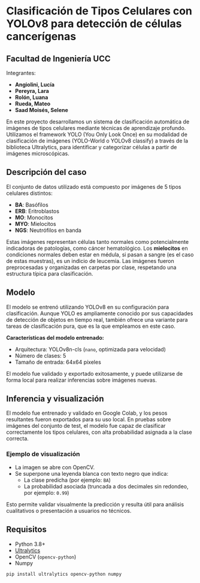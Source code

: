 # Clasificación de Tipos Celulares con YOLOv8 para detección de células cancerígenas
## Facultad de Ingeniería UCC
Integrantes:
- **Angiolini, Lucía**
- **Pereyra, Lara**
- **Rolón, Luana**
- **Rueda, Mateo**
- **Saad Moisés, Selene**

En este proyecto desarrollamos un sistema de clasificación automática de imágenes de tipos celulares mediante técnicas de aprendizaje profundo. Utilizamos el framework YOLO (You Only Look Once) en su modalidad de clasificación de imágenes (YOLO-World o YOLOv8 classify) a través de la biblioteca Ultralytics, para identificar y categorizar células a partir de imágenes microscópicas.

## Descripción del caso

El conjunto de datos utilizado está compuesto por imágenes de 5 tipos celulares distintos:

- **BA**: Basófilos
- **ERB**: Eritroblastos
- **MO**: Monocitos
- **MYO**: Mielocitos
- **NGS**: Neutrófilos en banda

Estas imágenes representan células tanto normales como potencialmente indicadoras de patologías, como cáncer hematológico.
Los **mielocitos** en condiciones normales deben estar en médula, si pasan a sangre (es el caso de estas muestras), es un indicio de leucemia.
Las imágenes fueron preprocesadas y organizadas en carpetas por clase, respetando una estructura típica para clasificación.

## Modelo

El modelo se entrenó utilizando YOLOv8 en su configuración para clasificación. Aunque YOLO es ampliamente conocido por sus capacidades de detección de objetos en tiempo real, también ofrece una variante para tareas de clasificación pura, que es la que empleamos en este caso.

**Características del modelo entrenado:**

- Arquitectura: YOLOv8n-cls (`nano`, optimizada para velocidad)
- Número de clases: 5
- Tamaño de entrada: 64x64 píxeles

El modelo fue validado y exportado exitosamente, y puede utilizarse de forma local para realizar inferencias sobre imágenes nuevas.

## Inferencia y visualización

El modelo fue entrenado y validado en Google Colab, y los pesos resultantes fueron exportados para su uso local. En pruebas sobre imágenes del conjunto de test, el modelo fue capaz de clasificar correctamente los tipos celulares, con alta probabilidad asignada a la clase correcta.

### Ejemplo de visualización

- La imagen se abre con OpenCV.
- Se superpone una leyenda blanca con texto negro que indica:
  - La clase predicha (por ejemplo: `BA`)
  - La probabilidad asociada (truncada a dos decimales sin redondeo, por ejemplo: `0.99`)
  
Esto permite validar visualmente la predicción y resulta útil para análisis cualitativos o presentación a usuarios no técnicos.

## Requisitos

- Python 3.8+
- [Ultralytics](https://github.com/ultralytics/ultralytics)
- OpenCV (`opencv-python`)
- Numpy

```bash
pip install ultralytics opencv-python numpy
